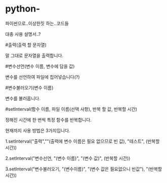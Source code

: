 # python-
파이썬으로..이상한짓 하는..코드들

대충 사용 설명서..?

#출력(출력 할 문자열)

말 그대로 문자열을 출력합니다.

#변수선언(변수 이름, 변수에 담을 값)

변수를 선언하여 파일에 집어넣습니다(?)

#변수불러오기(변수 이름)

변수를 불러옵니다.

#setInterval(함수 이름, 파일 이름(선택 사항), 반복 할 값, 반복할 시간)


정해진 시간에 한 번씩 특정 함수를 반복합니다.


현재까지 사용 방법은 3가지입니다.


1.setInterval("출력",""(출력에 변수 이름은 필요 없으므로 빈 값), "테스트", (반복할 시간))



2.setInterval("변수선언, "(변수 이름)", "(변수 값)", (반복할 시간))



3.setInterval("변수불러오기, "(변수이름)", "(변수 값은 필요없으니 빈값"), "(반복할 시간))

